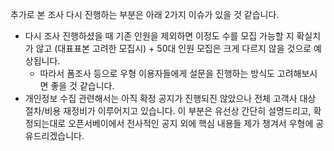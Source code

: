 추가로 본 조사 다시 진행하는 부분은 아래 2가지 이슈가 있을 것 같습니다. 
- 다시 조사 진행하셨을 때 기존 인원을 제외하면 이정도 수를 모집 가능할 지 확실치가 않고 (대표표본 고려한 모집시) + 50대 인원 모집은 크게 다르지 않을 것으로 예상됩니다. 
	- 따라서 폼조사 등으로 우형 이용자들에게 설문을 진행하는 방식도 고려해보시면 좋을 것 같습니다. 
- 개인정보 수집 관련해서는 아직 확정 공지가 진행되진 않았으나 전체 고객사 대상 절차/비용 재정비가 이루어지고 있습니다. 이 부분은 유선상 간단히 설명드리고, 확정되는대로 오픈서베이에서 전사적인 공지 외에 핵심 내용들 제가 챙겨서 우형에 공유드리겠습니다.